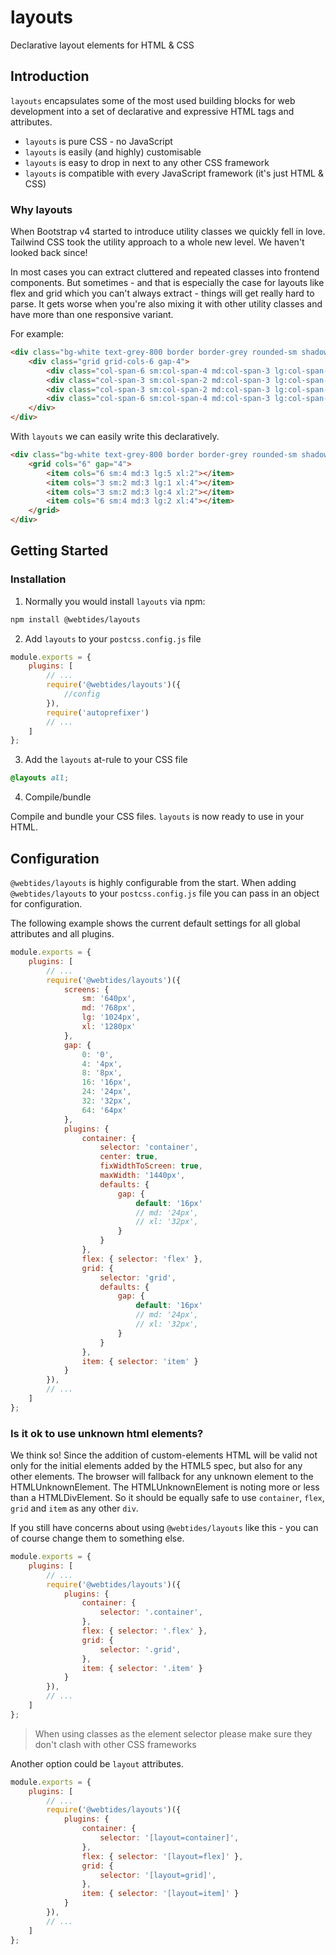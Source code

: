 # layouts

Declarative layout elements for HTML & CSS

## Introduction

`layouts` encapsulates some of the most used building blocks for web development into a set of declarative and expressive HTML tags and attributes.

-   `layouts` is pure CSS - no JavaScript
-   `layouts` is easily (and highly) customisable
-   `layouts` is easy to drop in next to any other CSS framework
-   `layouts` is compatible with every JavaScript framework (it's just HTML & CSS)

### Why layouts

When Bootstrap v4 started to introduce utility classes we quickly fell in love. Tailwind CSS took the utility approach to a whole new level. We haven't looked back since!

In most cases you can extract cluttered and repeated classes into frontend components. But sometimes - and that is especially the case for layouts like flex and grid which you can't always extract - things will get really hard to parse. It gets worse when you're also mixing it with other utility classes and have more than one responsive variant.

For example:

```html
<div class="bg-white text-grey-800 border border-grey rounded-sm shadow-sm hover:shadow-lg">
    <div class="grid grid-cols-6 gap-4">
        <div class="col-span-6 sm:col-span-4 md:col-span-3 lg:col-span-5 xl:col-span-2"></div>
        <div class="col-span-3 sm:col-span-2 md:col-span-3 lg:col-span-1 xl:col-span-4"></div>
        <div class="col-span-3 sm:col-span-2 md:col-span-3 lg:col-span-4 xl:col-span-2"></div>
        <div class="col-span-6 sm:col-span-4 md:col-span-3 lg:col-span-2 xl:col-span-4"></div>
    </div>
</div>
```

With `layouts` we can easily write this declaratively.

```html
<div class="bg-white text-grey-800 border border-grey rounded-sm shadow-sm hover:shadow-lg">
    <grid cols="6" gap="4">
        <item cols="6 sm:4 md:3 lg:5 xl:2"></item>
        <item cols="3 sm:2 md:3 lg:1 xl:4"></item>
        <item cols="3 sm:2 md:3 lg:4 xl:2"></item>
        <item cols="6 sm:4 md:3 lg:2 xl:4"></item>
    </grid>
</div>
```

## Getting Started

### Installation

1. Normally you would install `layouts` via npm:

```sh
npm install @webtides/layouts
```

2. Add `layouts` to your `postcss.config.js` file

```javascript
module.exports = {
    plugins: [
        // ...
        require('@webtides/layouts')({
            //config
        }),
        require('autoprefixer')
        // ...
    ]
};
```

3. Add the `layouts` at-rule to your CSS file

```css
@layouts all;
```

4. Compile/bundle

Compile and bundle your CSS files. `layouts` is now ready to use in your HTML.

## Configuration

`@webtides/layouts` is highly configurable from the start. When adding `@webtides/layouts` to your `postcss.config.js` file you can pass in an object for configuration.

The following example shows the current default settings for all global attributes and all plugins.

```javascript
module.exports = {
    plugins: [
        // ...
        require('@webtides/layouts')({
            screens: {
                sm: '640px',
                md: '768px',
                lg: '1024px',
                xl: '1280px'
            },
            gap: {
                0: '0',
                4: '4px',
                8: '8px',
                16: '16px',
                24: '24px',
                32: '32px',
                64: '64px'
            },
            plugins: {
                container: {
                    selector: 'container',
                    center: true,
                    fixWidthToScreen: true,
                    maxWidth: '1440px',
                    defaults: {
                        gap: {
                            default: '16px'
                            // md: '24px',
                            // xl: '32px',
                        }
                    }
                },
                flex: { selector: 'flex' },
                grid: {
                    selector: 'grid',
                    defaults: {
                        gap: {
                            default: '16px'
                            // md: '24px',
                            // xl: '32px',
                        }
                    }
                },
                item: { selector: 'item' }
            }
        }),
        // ...
    ]
};
```

### Is it ok to use unknown html elements?

We think so! Since the addition of custom-elements HTML will be valid not only for the initial elements added by 
the HTML5 spec, but also for any other elements. The browser will fallback for any unknown element to the HTMLUnknownElement.
The HTMLUnknownElement is noting more or less than a HTMLDivElement. So it should be equally safe to use `container`, 
`flex`, `grid` and `item` as any other `div`.

If you still have concerns about using `@webtides/layouts` like this - you can of course change them to something else.

```javascript
module.exports = {
    plugins: [
        // ...
        require('@webtides/layouts')({
            plugins: {
                container: {
                    selector: '.container',
                },
                flex: { selector: '.flex' },
                grid: {
                    selector: '.grid',
                },
                item: { selector: '.item' }
            }
        }),
        // ...
    ]
};
```

> When using classes as the element selector please make sure they don't clash with other CSS frameworks

Another option could be `layout` attributes.

```javascript
module.exports = {
    plugins: [
        // ...
        require('@webtides/layouts')({
            plugins: {
                container: {
                    selector: '[layout=container]',
                },
                flex: { selector: '[layout=flex]' },
                grid: {
                    selector: '[layout=grid]',
                },
                item: { selector: '[layout=item]' }
            }
        }),
        // ...
    ]
};
```
